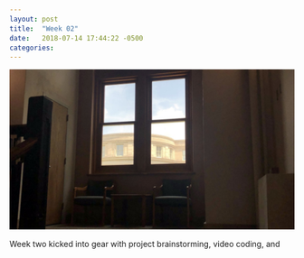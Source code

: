 ```yaml
---
layout: post
title:  "Week 02"
date:   2018-07-14 17:44:22 -0500
categories:
---
```


![view through cs building 2nd floor](images/week02.png)

Week two kicked into gear with project brainstorming, video coding, and 